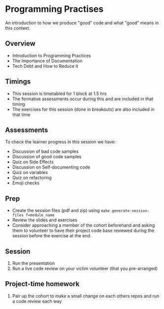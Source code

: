 # Programming Practises

An introduction to how we produce "good" code and what "good" means in this context.

## Overview

- Introduction to Programming Practices
- The Importance of Documentation
- Tech Debt and How to Reduce it

## Timings

- This session is timetabled for 1 block at 1.5 hrs
- The formative assessments occur during this and are included in that timing
- The exercises for this session (done in breakouts) are also included in that time

## Assessments

To check the learner progress in this session we have:

- Discussion of bad code samples
- Discussion of good code samples
- Quiz on Side Effects
- Discussion on Self-documenting code
- Quiz on variables
- Quiz on refactoring
- Emoji checks

## Prep

- Create the session files (pdf and zip) using `make generate-session-files f=module_name`
- Review the slides and exercises
- Consider approaching a member of the cohort beforehand and asking them to volunteer to have their project code base reviewed during the session before the exercise at the end.

## Session

1. Run the presentation
1. Run a live code review on your victim volunteer (that you pre-arranged)

## Project-time homework

1. Pair up the cohort to make a small change on each others repos and run a code review each way
